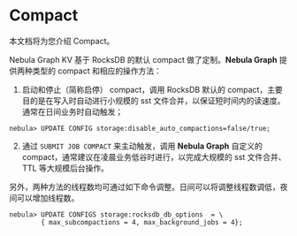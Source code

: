 # Compact

本文档将为您介绍 Compact。

Nebula Graph KV 基于 RocksDB 的默认 compact 做了定制。**Nebula Graph** 提供两种类型的 compact 和相应的操作方法：

1. 启动和停止（简称启停） compact，调用 RocksDB 默认的 compact，主要目的是在写入时自动进行小规模的 sst 文件合并，以保证短时间内的读速度。通常在日间业务时自动触发；

```ngql
nebula> UPDATE CONFIG storage:disable_auto_compactions=false/true;
```

2. 通过 `SUBMIT JOB COMPACT` 来主动触发，调用 **Nebula Graph** 自定义的 compact，通常建议在凌晨业务低谷时进行，以完成大规模的 sst 文件合并、TTL 等大规模后台操作。

另外，两种方法的线程数均可通过如下命令调整。日间可以将调整线程数调低，夜间可以增加线程数。

```ngql
nebula> UPDATE CONFIGS storage:rocksdb_db_options  = \
        { max_subcompactions = 4, max_background_jobs = 4};
```
